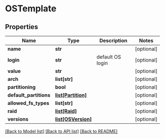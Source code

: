 # OSTemplate

## Properties
Name | Type | Description | Notes
------------ | ------------- | ------------- | -------------
**name** | **str** |  | [optional] 
**login** | **str** | default OS login | [optional] 
**value** | **str** |  | [optional] 
**arch** | **list[str]** |  | [optional] 
**partitioning** | **bool** |  | [optional] 
**default_partitions** | [**list[Partition]**](Partition.md) |  | [optional] 
**allowed_fs_types** | **list[str]** |  | [optional] 
**raid** | [**list[Raid]**](Raid.md) |  | [optional] 
**versions** | [**list[OSVersion]**](OSVersion.md) |  | [optional] 

[[Back to Model list]](../README.md#documentation-for-models) [[Back to API list]](../README.md#documentation-for-api-endpoints) [[Back to README]](../README.md)


